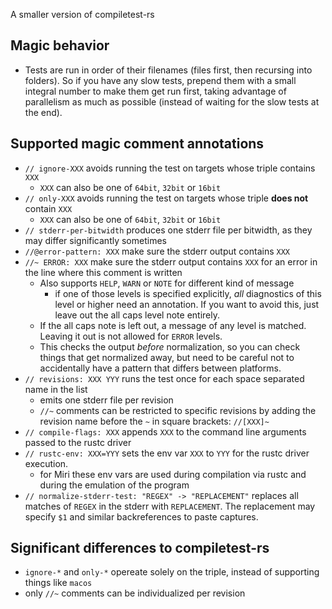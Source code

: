 A smaller version of compiletest-rs

## Magic behavior

* Tests are run in order of their filenames (files first, then recursing into folders).
  So if you have any slow tests, prepend them with a small integral number to make them get run first, taking advantage of parallelism as much as possible (instead of waiting for the slow tests at the end).

## Supported magic comment annotations

* `// ignore-XXX` avoids running the test on targets whose triple contains `XXX`
    * `XXX` can also be one of `64bit`, `32bit` or `16bit`
* `// only-XXX` avoids running the test on targets whose triple **does not** contain `XXX`
    * `XXX` can also be one of `64bit`, `32bit` or `16bit`
* `// stderr-per-bitwidth` produces one stderr file per bitwidth, as they may differ significantly sometimes
* `//@error-pattern: XXX` make sure the stderr output contains `XXX`
* `//~ ERROR: XXX` make sure the stderr output contains `XXX` for an error in the line where this comment is written
    * Also supports `HELP`, `WARN` or `NOTE` for different kind of message
        * if one of those levels is specified explicitly, *all* diagnostics of this level or higher need an annotation. If you want to avoid this, just leave out the all caps level note entirely.
    * If the all caps note is left out, a message of any level is matched. Leaving it out is not allowed for `ERROR` levels.
    * This checks the output *before* normalization, so you can check things that get normalized away, but need to
      be careful not to accidentally have a pattern that differs between platforms.
* `// revisions: XXX YYY` runs the test once for each space separated name in the list
    * emits one stderr file per revision
    * `//~` comments can be restricted to specific revisions by adding the revision name before the `~` in square brackets: `//[XXX]~`
* `// compile-flags: XXX` appends `XXX` to the command line arguments passed to the rustc driver
* `// rustc-env: XXX=YYY` sets the env var `XXX` to `YYY` for the rustc driver execution.
    * for Miri these env vars are used during compilation via rustc and during the emulation of the program
* `// normalize-stderr-test: "REGEX" -> "REPLACEMENT"` replaces all matches of `REGEX` in the stderr with `REPLACEMENT`. The replacement may specify `$1` and similar backreferences to paste captures.

## Significant differences to compiletest-rs

* `ignore-*` and `only-*` opereate solely on the triple, instead of supporting things like `macos`
* only `//~` comments can be individualized per revision
